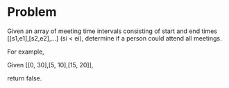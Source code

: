 Problem
===
Given an array of meeting time intervals consisting of start and end times [[s1,e1],[s2,e2],...] (si < ei), determine if a person could attend all meetings.

For example,

Given [[0, 30],[5, 10],[15, 20]],

return false.